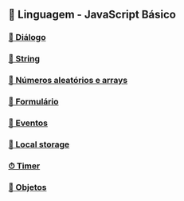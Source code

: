 ## 🗿 Linguagem - JavaScript Básico

### [💬 Diálogo](dialogo)

### [📜 String](string)

### [🧮 Números aleatórios e arrays](numeros-aleatorios)

### [🎲 Formulário](formulario)

### [🎫 Eventos](eventos)

### [💾 Local storage](local-storage)

### [⏱ Timer](timer)

### [🎁 Objetos](objetos)
